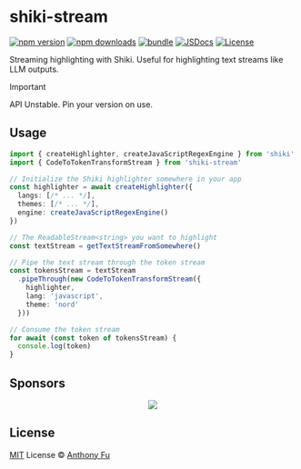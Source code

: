 # shiki-stream

[![npm version][npm-version-src]][npm-version-href]
[![npm downloads][npm-downloads-src]][npm-downloads-href]
[![bundle][bundle-src]][bundle-href]
[![JSDocs][jsdocs-src]][jsdocs-href]
[![License][license-src]][license-href]

Streaming highlighting with Shiki. Useful for highlighting text streams like LLM outputs.

> [!IMPORTANT]
> API Unstable. Pin your version on use.

## Usage

```ts
import { createHighlighter, createJavaScriptRegexEngine } from 'shiki'
import { CodeToTokenTransformStream } from 'shiki-stream'

// Initialize the Shiki highlighter somewhere in your app
const highlighter = await createHighlighter({
  langs: [/* ... */],
  themes: [/* ... */],
  engine: createJavaScriptRegexEngine()
})

// The ReadableStream<string> you want to highlight
const textStream = getTextStreamFromSomewhere()

// Pipe the text stream through the token stream
const tokensStream = textStream
  .pipeThrough(new CodeToTokenTransformStream({
    highlighter,
    lang: 'javascript',
    theme: 'nord'
  }))

// Consume the token stream
for await (const token of tokensStream) {
  console.log(token)
}
```

## Sponsors

<p align="center">
  <a href="https://cdn.jsdelivr.net/gh/antfu/static/sponsors.svg">
    <img src='https://cdn.jsdelivr.net/gh/antfu/static/sponsors.svg'/>
  </a>
</p>

## License

[MIT](./LICENSE) License © [Anthony Fu](https://github.com/antfu)

<!-- Badges -->

[npm-version-src]: https://img.shields.io/npm/v/shiki-stream?style=flat&colorA=080f12&colorB=1fa669
[npm-version-href]: https://npmjs.com/package/shiki-stream
[npm-downloads-src]: https://img.shields.io/npm/dm/shiki-stream?style=flat&colorA=080f12&colorB=1fa669
[npm-downloads-href]: https://npmjs.com/package/shiki-stream
[bundle-src]: https://img.shields.io/bundlephobia/minzip/shiki-stream?style=flat&colorA=080f12&colorB=1fa669&label=minzip
[bundle-href]: https://bundlephobia.com/result?p=shiki-stream
[license-src]: https://img.shields.io/github/license/antfu/shiki-stream.svg?style=flat&colorA=080f12&colorB=1fa669
[license-href]: https://github.com/antfu/shiki-stream/blob/main/LICENSE
[jsdocs-src]: https://img.shields.io/badge/jsdocs-reference-080f12?style=flat&colorA=080f12&colorB=1fa669
[jsdocs-href]: https://www.jsdocs.io/package/shiki-stream
